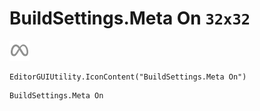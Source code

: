 # BuildSettings.Meta On `32x32`
<img src="/img/BuildSettings.Meta%20On.png" width=32 height=32>

``` CSharp
EditorGUIUtility.IconContent("BuildSettings.Meta On")
```
```
BuildSettings.Meta On
```
